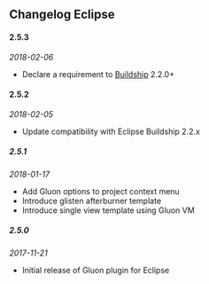 ## Changelog Eclipse

#### 2.5.3
_2018-02-06_
* Declare a requirement to [Buildship](https://marketplace.eclipse.org/content/buildship-gradle-integration) 2.2.0+

#### 2.5.2
_2018-02-05_
* Update compatibility with Eclipse Buildship 2.2.x

##### 2.5.1
_2018-01-17_
* Add Gluon options to project context menu
* Introduce glisten afterburner template
* Introduce single view template using Gluon VM

##### 2.5.0
_2017-11-21_
* Initial release of Gluon plugin for Eclipse
